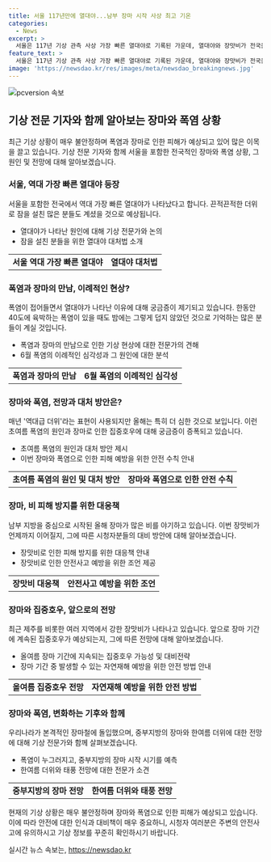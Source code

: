 ```yaml
---
title: 서울 117년만에 열대야...남부 장마 시작 사상 최고 기온
categories:
  - News
excerpt: >
  서울은 117년 기상 관측 사상 가장 빠른 열대야로 기록된 가운데, 열대야와 장맛비가 전국을 강타하고 있는 가운데, 기상전문기자 김동혁과 함께 이 상황을 살펴볼 예정입니다. 이례적인 열대야의 원인부터 장마와 폭염의 전망까지 다양한 질문에 답변을 듣고, 사람들이 주의해야 할 점을 전할 예정입니다. 현재의 기상 현상과 앞으로의 전망을 함께 알아봅시다.
feature_text: >
  서울은 117년 기상 관측 사상 가장 빠른 열대야로 기록된 가운데, 열대야와 장맛비가 전국을 강타하고 있는 가운데, 기상전문기자 김동혁과 함께 이 상황을 살펴볼 예정입니다. 이례적인 열대야의 원인부터 장마와 폭염의 전망까지 다양한 질문에 답변을 듣고, 사람들이 주의해야 할 점을 전할 예정입니다. 현재의 기상 현상과 앞으로의 전망을 함께 알아봅시다.
image: 'https://newsdao.kr/res/images/meta/newsdao_breakingnews.jpg'
---
```


<p><img src="https://newsdao.kr/res/images/meta/newsdao_breakingnews.jpg" alt="pcversion 속보" /></p>

<h2 data-ke-size="size26">기상 전문 기자와 함께 알아보는 장마와 폭염 상황</h2>

<p data-ke-size="size16">최근 기상 상황이 매우 불안정하며 폭염과 장마로 인한 피해가 예상되고 있어 많은 이목을 끌고 있습니다. 기상 전문 기자와 함께 서울을 포함한 전국적인 장마와 폭염 상황, 그 원인 및 전망에 대해 알아보겠습니다.</p>

<h3>서울, 역대 가장 빠른 열대야 등장</h3>

<p data-ke-size="size16">서울을 포함한 전국에서 역대 가장 빠른 열대야가 나타났다고 합니다. 끈적끈적한 더위로 잠을 설친 많은 분들도 계셨을 것으로 예상됩니다.</p>

<ul>
  <li>열대야가 나타난 원인에 대해 기상 전문가와 논의</li>
  <li>잠을 설친 분들을 위한 열대야 대처법 소개</li>
</ul>

<table>
  <tr>
    <td style="text-align: center; height: 17px;"><b>서울 역대 가장 빠른 열대야</b></td>
    <td style="text-align: center; height: 17px;"><b>열대야 대처법</b></td>
  </tr>
</table>

<h3>폭염과 장마의 만남, 이례적인 현상?</h3>

<p data-ke-size="size16">폭염이 접어들면서 열대야가 나타난 이유에 대해 궁금증이 제기되고 있습니다. 한동안 40도에 육박하는 폭염이 있을 때도 밤에는 그렇게 덥지 않았던 것으로 기억하는 많은 분들이 계실 것입니다.</p>

<ul>
  <li>폭염과 장마의 만남으로 인한 기상 현상에 대한 전문가의 견해</li>
  <li>6월 폭염의 이례적인 심각성과 그 원인에 대한 분석</li>
</ul>

<table>
  <tr>
    <td style="text-align: center; height: 17px;"><b>폭염과 장마의 만남</b></td>
    <td style="text-align: center; height: 17px;"><b>6월 폭염의 이례적인 심각성</b></td>
  </tr>
</table>

<h3>장마와 폭염, 전망과 대처 방안은?</h3>

<p data-ke-size="size16">매년 '역대급 더위'라는 표현이 사용되지만 올해는 특히 더 심한 것으로 보입니다. 이런 초여름 폭염의 원인과 장마로 인한 집중호우에 대해 궁금증이 증폭되고 있습니다.</p>

<ul>
  <li>초여름 폭염의 원인과 대처 방안 제시</li>
  <li>이번 장마와 폭염으로 인한 피해 예방을 위한 안전 수칙 안내</li>
</ul>

<table>
  <tr>
    <td style="text-align: center; height: 17px;"><b>초여름 폭염의 원인 및 대처 방안</b></td>
    <td style="text-align: center; height: 17px;"><b>장마와 폭염으로 인한 안전 수칙</b></td>
  </tr>
</table>

<h3>장마, 비 피해 방지를 위한 대응책</h3>

<p data-ke-size="size16">남부 지방을 중심으로 시작된 올해 장마가 많은 비를 야기하고 있습니다. 이번 장맛비가 언제까지 이어질지, 그에 따른 시청자분들의 대비 방안에 대해 알아보겠습니다.</p>

<ul>
  <li>장맛비로 인한 피해 방지를 위한 대응책 안내</li>
  <li>장맛비로 인한 안전사고 예방을 위한 조언 제공</li>
</ul>

<table>
  <tr>
    <td style="text-align: center; height: 17px;"><b>장맛비 대응책</b></td>
    <td style="text-align: center; height: 17px;"><b>안전사고 예방을 위한 조언</b></td>
  </tr>
</table>

<h3>장마와 집중호우, 앞으로의 전망</h3>

<p data-ke-size="size16">최근 제주를 비롯한 여러 지역에서 강한 장맛비가 나타나고 있습니다. 앞으로 장마 기간에 계속된 집중호우가 예상되는지, 그에 따른 전망에 대해 알아보겠습니다.</p>

<ul>
  <li>올여름 장마 기간에 지속되는 집중호우 가능성 및 대비전략</li>
  <li>장마 기간 중 발생할 수 있는 자연재해 예방을 위한 안전 방법 안내</li>
</ul>

<table>
  <tr>
    <td style="text-align: center; height: 17px;"><b>올여름 집중호우 전망</b></td>
    <td style="text-align: center; height: 17px;"><b>자연재해 예방을 위한 안전 방법</b></td>
  </tr>
</table>

<h3>장마와 폭염, 변화하는 기후와 함께</h3>

<p data-ke-size="size16">우리나라가 본격적인 장마철에 돌입했으며, 중부지방의 장마와 한여름 더위에 대한 전망에 대해 기상 전문가와 함께 살펴보겠습니다.</p>

<ul>
  <li>폭염이 누그러지고, 중부지방의 장마 시작 시기를 예측</li>
  <li>한여름 더위와 태풍 전망에 대한 전문가 소견</li>
</ul>

<table>
  <tr>
    <td style="text-align: center; height: 17px;"><b>중부지방의 장마 전망</b></td>
    <td style="text-align: center; height: 17px;"><b>한여름 더위와 태풍 전망</b></td>
  </tr>
</table>

<p data-ke-size="size16">현재의 기상 상황은 매우 불안정하며 장마와 폭염으로 인한 피해가 예상되고 있습니다. 이에 따라 안전에 대한 인식과 대비책이 매우 중요하니, 시청자 여러분은 주변의 안전사고에 유의하시고 기상 정보를 꾸준히 확인하시기 바랍니다.</p>
실시간 뉴스 속보는, <a href="https://newsdao.kr" rel="dofollow">https://newsdao.kr</a>


